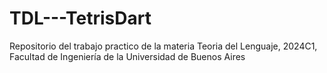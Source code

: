 # TDL---TetrisDart
Repositorio del trabajo practico de la  materia Teoria del Lenguaje, 2024C1, Facultad de Ingeniería de la Universidad de Buenos Aires
